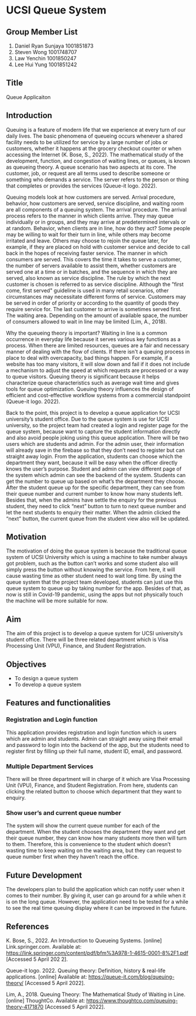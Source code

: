 # UCSI Queue System

## Group Member List
1. Daniel Ryan Sunjaya 1001851873
2. Steven Wong 1001748707
3. Law Yenchin 1001850247
4. Lee Hui Yung 1001851242

## Title
Queue Applicaiton

## Introduction
Queuing is a feature of modern life that we experience at every turn of our daily lives. The basic phenomena of queueing occurs whenever a shared facility needs to be utilized for service by a large number of jobs or customers, whether it happens at the grocery checkout counter or when accessing the Internet (K. Bose, S., 2022). The mathematical study of the development, function, and congestion of waiting lines, or queues, is known as queueing theory. A queue scenario has two aspects at its core. The customer, job, or request are all terms used to describe someone or something who demands a service. The server refers to the person or thing that completes or provides the services (Queue-it logo. 2022).

Queuing models look at how customers are served. Arrival procedure, behavior, how customers are served, service discipline, and waiting room are all components of a queuing system. The arrival procedure. The arrival process refers to the manner in which clients arrive. They may queue individually or in groups, and they may arrive at predetermined intervals or at random. Behavior, when clients are in line, how do they act? Some people may be willing to wait for their turn in line, while others may become irritated and leave. Others may choose to rejoin the queue later, for example, if they are placed on hold with customer service and decide to call back in the hopes of receiving faster service. The manner in which consumers are served. This covers the time it takes to serve a customer, the number of servers available to assist them, whether customers are served one at a time or in batches, and the sequence in which they are served, also known as service discipline. The rule by which the next customer is chosen is referred to as service discipline. Although the "first come, first served" guideline is used in many retail scenarios, other circumstances may necessitate different forms of service. Customers may be served in order of priority or according to the quantity of goods they require service for. The last customer to arrive is sometimes served first. The waiting area. Depending on the amount of available space, the number of consumers allowed to wait in line may be limited (Lim, A., 2018).

Why the queueing theory is important? Waiting in line is a common occurrence in everyday life because it serves various key functions as a process. When there are limited resources, queues are a fair and necessary manner of dealing with the flow of clients. If there isn't a queuing process in place to deal with overcapacity, bad things happen. For example, if a website has too many visitors, it will slow down and fail if it does not include a mechanism to adjust the speed at which requests are processed or a way to queue visitors. Queuing theory is significant because it helps characterize queue characteristics such as average wait time and gives tools for queue optimization. Queuing theory influences the design of efficient and cost-effective workflow systems from a commercial standpoint (Queue-it logo. 2022).

Back to the point, this project is to develop a queue application for UCSI university’s student office. Due to the queue system is use for UCSI university, so the project team had created a login and register page for the queue system, because want to capture the student information directly and also avoid people joking using this queue application. There will be two users which are students and admin. For the admin user, their information will already save in the firebase so that they don’t need to register but can straight away login. From the application, students can choose which the department they want, because it will be easy when the officer directly knows the user’s purpose. Student and admin can view different page of the system which admin can see the backend of the system. Students can get the number to queue up based on what’s the department they choose. After the student queue up for the specific department, they can see from their queue number and current number to know how many students left. Besides that, when the admins have settle the enquiry for the previous student, they need to click “next” button to turn to next queue number and let the next students to enquiry their matter. When the admin clicked the “next” button, the current queue from the student view also will be updated. 

## Motivation
The motivation of doing the queue system is because the traditional queue system of UCSI University which is using a machine to take number always got problem, such as the button can’t works and some student also will simply press the button without knowing the service. From here, it will cause wasting time as other student need to wait long time. By using the queue system that the project team developed, students can just use this queue system to queue up by taking number for the app. Besides of that, as now is still in Covid-19 pandemic, using the apps but not physically touch the machine will be more suitable for now. 

## Aim
The aim of this project is to develop a queue system for UCSI university’s student office. There will be three related department which is Visa Processing Unit (VPU), Finance, and Student Registration. 

## Objectives
- To design a queue system
- To develop a queue system


## Features and functionalities
### Registration and Login function
This application provides registration and login function which is users which are admin and students. Admin can straight away using their email and password to login into the backend of the app, but the students need to register first by filling up their full name, student ID, email, and password. 

### Multiple Department Services
There will be three department will in charge of it which are Visa Processing Unit (VPU), Finance, and Student Registration. From here, students can clicking the related button to choose which department that they want to enquiry. 

### Show user’s and current queue number
The system will show the current queue number for each of the department. When the student chooses the department they want and get their queue number, they can know how many students more then will turn to them. Therefore, this is convenience to the student which doesn’t wasting time to keep waiting on the waiting area, but they can request to queue number first when they haven’t reach the office. 

## Future Development
The developers plan to build the application which can notify user when it comes to their number. By giving it, user can go around for a while when it is on the long queue. However, the application need to be tested for a while to see the real time queuing display where it can be improved in the future.


## References 
K. Bose, S., 2022. An lntroduction to Queueing Systems. [online] Link.springer.com. Available at: <https://link.springer.com/content/pdf/bfm%3A978-1-4615-0001-8%2F1.pdf> [Accessed 5 April 202 2].

Queue-it logo. 2022. Queuing theory: Definition, history & real-life applications. [online] Available at: <https://queue-it.com/blog/queuing-theory/> [Accessed 5 April 2022].

Lim, A., 2018. Queuing Theory: The Mathematical Study of Waiting in Line. [online] ThoughtCo. Available at: <https://www.thoughtco.com/queuing-theory-4171870> [Accessed 5 April 2022].


